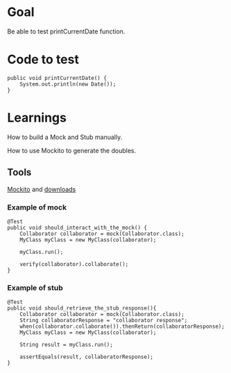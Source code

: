# Goal
Be able to test printCurrentDate function.
# Code to test
	public void printCurrentDate() {
		System.out.println(new Date());
	}
# Learnings
How to build a Mock and Stub manually.

How to use Mockito to generate the doubles.

## Tools
[Mockito](http://mockito.org/) and [downloads](https://code.google.com/archive/p/mockito/downloads)
### Example of mock

	@Test
	public void should_interact_with_the_mock() {
		Collaborator collaborator = mock(Collaborator.class);		
		MyClass myClass = new MyClass(collaborator);
		
		myClass.run();
		
		verify(collaborator).collaborate();
	}
	
### Example of stub

	@Test
	public void should_retrieve_the_stub_response(){
		Collaborator collaborator = mock(Collaborator.class);		
		String collaboratorResponse = "collaborator response";
		when(collaborator.collaborate()).thenReturn(collaboratorResponse);
		MyClass myClass = new MyClass(collaborator);
		
		String result = myClass.run();
		
		assertEquals(result, collaboratorResponse);
	}
